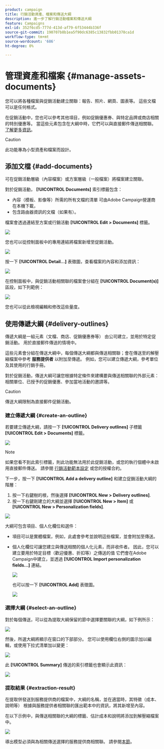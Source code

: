 ```yaml
---
product: campaign
title: 行銷活動資產、檔案和傳送大綱
description: 進一步了解行銷活動檔案和傳送大綱
feature: Campaigns
exl-id: 352f6cd5-777d-413d-af79-6f53444b336f
source-git-commit: 190707b8b1ea5f90dc6385c13832fbb01378ca1d
workflow-type: tm+mt
source-wordcount: '686'
ht-degree: 0%

---
```


# 管理資產和檔案 {#manage-assets-documents}

您可以將各種檔案與促銷活動建立關聯：報告、照片、網頁、圖表等。 這些文檔可以是任何格式。

在促銷活動中，您也可以參考其他項目，例如促銷優惠券、與特定品牌或商店相關的特別優惠等。 當這些元素包含在大綱中時，它們可以與直接郵件傳送相關聯。 [了解更多資訊](#associating-and-structuring-resources-linked-via-a-delivery-outline)。


>[!CAUTION]
>
>此功能專為小型資產和檔案而設計。

<!--
>[!NOTE]
>
>If you are using Campaign Marketing Resource Management module, you can also manage a library of marketing resources that are available for several users for collaborative work. [Learn more](../../mrm/using/managing-marketing-resources.md).
-->

## 添加文檔 {#add-documents}

可在促銷活動層級（內容檔案）或方案層級（一般檔案）將檔案建立關聯。

對於促銷活動， **[!UICONTROL Documents]** 索引標籤包含：

* 內容（模板、影像等）所需的所有文檔的清單 可由Adobe Campaign營運商在本機下載，
* 包含路由器資訊的文檔（如果有）。

檔案會透過連結至方案或行銷活動 **[!UICONTROL Edit > Documents]** 標籤。

![](assets/op_add_document.png)

您也可以從控制面板中的專用連結將檔案新增至促銷活動。

![](assets/add_a_document_in_op.png)

按一下 **[!UICONTROL Detail...]** 表徵圖，查看檔案的內容和添加資訊：

![](assets/add_document_details.png)

在控制面板中，與促銷活動相關聯的檔案會分組在 **[!UICONTROL Document(s)]** 區段，如下列範例：

![](assets/edit_documents.png)

您也可以從此檢視編輯和修改這些量度。

## 使用傳遞大綱 {#delivery-outlines}

傳遞大綱是一組元素（文檔、商店、促銷優惠券等） 由公司建立，並用於特定促銷活動。 用於直接郵件傳送的情境中。

這些元素會分組在傳送大綱中，每個傳送大綱都與傳送相關聯；會在傳送至的解壓縮檔案中參考 **服務提供者** 以附加至傳遞。 例如，您可以建立傳遞大綱，參考單位及其使用的行銷手冊。

對於促銷活動，傳送大綱可讓您根據特定條件來建構要與傳送相關聯的外部元素：相關單位、已授予的促銷優惠、參加當地活動的邀請等。

>[!CAUTION]
>
>傳送大綱限制為直接郵件促銷活動。

### 建立傳遞大綱 {#create-an-outline}

若要建立傳遞大綱，請按一下 **[!UICONTROL Delivery outlines]** 子標籤 **[!UICONTROL Edit > Documents]** 標籤。

![](assets/add-a-delivery-outline.png)


>[!NOTE]
>
>如果您看不到此索引標籤，則此功能無法用於此促銷活動，或您的執行個體中未啟用直接郵件傳送。 請參閱 [行銷活動範本設定](marketing-campaign-templates.md#campaign-templates) 或您的授權合約。

下一步，按一下 **[!UICONTROL Add a delivery outline]** 和建立促銷活動大綱的階層：

1. 按一下右鍵樹的根，然後選擇 **[!UICONTROL New > Delivery outlines]**.
1. 按一下右鍵剛建立的大綱並選擇 **[!UICONTROL New > Item]** 或 **[!UICONTROL New > Personalization fields]**.

![](assets/del-outline-add-new-item.png)

大綱可包含項目、個人化欄位和選件：

* 項目可以是實體檔案，例如，此處會參考並說明這些檔案，並會附加至傳送。
* 個人化欄位可讓您建立與傳送相關的個人化元素，而非收件者。 因此，您可以建立要用於特定目標（歡迎優惠、折扣等）之傳送的值 它們會在Adobe Campaign中建立，並透過 **[!UICONTROL Import personalization fields...]** 連結。

   ![](assets/del-outline-perso-field.png)

   也可以按一下 **[!UICONTROL Add]** 表徵圖。

   ![](assets/add-del-outline-button.png)


### 選擇大綱 {#select-an-outline}

對於每個傳送，可以從為提取大綱保留的節中選擇要關聯的大綱，如下例所示：

![](assets/select-delivery-outline.png)

然後，所選大綱將顯示在窗口的下部部分。 您可以使用欄位右側的圖示加以編輯，或使用下拉式清單加以變更：

![](assets/delivery-outline-selected.png)

此 **[!UICONTROL Summary]** 傳送的索引標籤也會顯示此資訊：

![](assets/delivery-outline-in-dashboard.png)

### 提取結果 {#extraction-result}

在提取併發送到服務提供商的檔案中，大綱的名稱，並在適當時，其特徵（成本、說明等） 根據與服務提供者相關聯的匯出範本中的資訊，將其新增至內容。

在以下示例中，與傳送相關聯的大綱的標籤、估計成本和說明將添加到解壓縮檔案中。

![](assets/campaign-export-template.png)

導出模型必須與為相關傳送選擇的服務提供商相關聯。 請參閱[本節](providers--stocks-and-budgets.md#creating-service-providers-and-their-cost-structures)。
